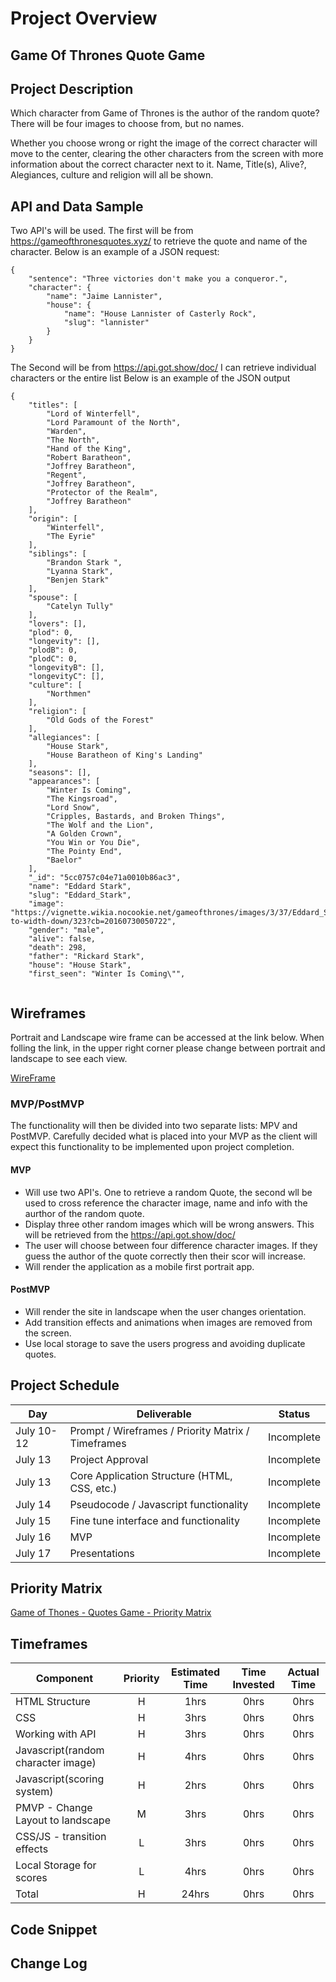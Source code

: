 # Project Overview

## Game Of Thrones Quote Game

## Project Description

Which character from Game of Thrones is the author of the random quote?
There will be four images to choose from, but no names.

Whether you choose wrong or right the image of the correct character will move to the center, 
clearing the other characters from the screen with more information about the correct character next to it.
Name, Title(s), Alive?, Alegiances, culture and religion will all be shown.

## API and Data Sample

Two API's will be used.
The first will be from https://gameofthronesquotes.xyz/ to retrieve the quote and name of the character.
Below is an example of a JSON request:
```
{
    "sentence": "Three victories don't make you a conqueror.",
    "character": {
        "name": "Jaime Lannister",
        "house": {
            "name": "House Lannister of Casterly Rock",
            "slug": "lannister"
        }
    }
}
```

The Second will be from https://api.got.show/doc/
I can retrieve individual characters or the entire list
Below is an example of the JSON output

```
{
    "titles": [
        "Lord of Winterfell",
        "Lord Paramount of the North",
        "Warden",
        "The North",
        "Hand of the King",
        "Robert Baratheon",
        "Joffrey Baratheon",
        "Regent",
        "Joffrey Baratheon",
        "Protector of the Realm",
        "Joffrey Baratheon"
    ],
    "origin": [
        "Winterfell",
        "The Eyrie"
    ],
    "siblings": [
        "Brandon Stark ",
        "Lyanna Stark",
        "Benjen Stark"
    ],
    "spouse": [
        "Catelyn Tully"
    ],
    "lovers": [],
    "plod": 0,
    "longevity": [],
    "plodB": 0,
    "plodC": 0,
    "longevityB": [],
    "longevityC": [],
    "culture": [
        "Northmen"
    ],
    "religion": [
        "Old Gods of the Forest"
    ],
    "allegiances": [
        "House Stark",
        "House Baratheon of King's Landing"
    ],
    "seasons": [],
    "appearances": [
        "Winter Is Coming",
        "The Kingsroad",
        "Lord Snow",
        "Cripples, Bastards, and Broken Things",
        "The Wolf and the Lion",
        "A Golden Crown",
        "You Win or You Die",
        "The Pointy End",
        "Baelor"
    ],
    "_id": "5cc0757c04e71a0010b86ac3",
    "name": "Eddard Stark",
    "slug": "Eddard_Stark",
    "image": "https://vignette.wikia.nocookie.net/gameofthrones/images/3/37/Eddard_Stark_infobox_new.jpg/revision/latest/scale-to-width-down/323?cb=20160730050722",
    "gender": "male",
    "alive": false,
    "death": 298,
    "father": "Rickard Stark",
    "house": "House Stark",
    "first_seen": "Winter Is Coming\"",


```


## Wireframes

Portrait and Landscape wire frame can be accessed at the link below.
When folling the link, in the upper right corner please change between portrait and landscape to see each view.

[WireFrame](https://wireframe.cc/pro/pp/37d79e370358447)

### MVP/PostMVP

The functionality will then be divided into two separate lists: MPV and PostMVP.  Carefully decided what is placed into your MVP as the client will expect this functionality to be implemented upon project completion.  

#### MVP 

- Will use two API's. One to retrieve a random Quote, the second wll be used to cross reference the character image, name and info with the aurthor of the random quote.
- Display three other random images which will be wrong answers. This will be retrieved from the https://api.got.show/doc/
- The user will choose between four difference character images. If they guess the author of the quote correctly then their scor will increase.
- Will render the application as a mobile first portrait app.

#### PostMVP  

- Will render the site in landscape when the user changes orientation.
- Add transition effects and animations when images are removed from the screen.
- Use local storage to save the users progress and avoiding duplicate quotes.

## Project Schedule

|  Day | Deliverable | Status
|---|---| ---|
|July 10-12| Prompt / Wireframes / Priority Matrix / Timeframes | Incomplete
|July 13| Project Approval | Incomplete
|July 13| Core Application Structure (HTML, CSS, etc.) | Incomplete
|July 14| Pseudocode / Javascript functionality | Incomplete
|July 15| Fine tune interface and functionality | Incomplete
|July 16| MVP | Incomplete
|July 17| Presentations | Incomplete

## Priority Matrix

[Game of Thones - Quotes Game - Priority Matrix](https://drive.google.com/file/d/1P-szTdfHkvSx0QuheiR16Mbh2ClpsTqH/view?usp=sharing)

## Timeframes

| Component | Priority | Estimated Time | Time Invested | Actual Time |
| --- | :---: |  :---: | :---: | :---: |
| HTML Structure | H | 1hrs| 0hrs | 0hrs |
| CSS| H | 3hrs| 0hrs | 0hrs |
| Working with API | H | 3hrs| 0hrs | 0hrs |
| Javascript(random character image) | H | 4hrs| 0hrs | 0hrs |
| Javascript(scoring system) | H | 2hrs| 0hrs | 0hrs |
| PMVP - Change Layout to landscape | M | 3hrs| 0hrs | 0hrs |
| CSS/JS - transition effects | L | 3hrs| 0hrs | 0hrs |
| Local Storage for scores | L | 4hrs| 0hrs | 0hrs |
| Total | H | 24hrs| 0hrs | 0hrs |

## Code Snippet


## Change Log

